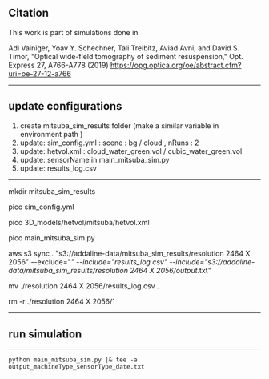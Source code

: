Citation
---
This work is part of simulations done in 

Adi Vainiger, Yoav Y. Schechner, Tali Treibitz, Aviad Avni, and David S. Timor, "Optical wide-field tomography of sediment resuspension," Opt. Express 27, A766-A778 (2019)
https://opg.optica.org/oe/abstract.cfm?uri=oe-27-12-a766

[//]: < --------------------------------------------------------------->

[//]: < List of commands to run before operating mitsuba simulation > 
[//]: <                    update mitsuba code    >                
[//]: <  cd $MITSUBA_SIM >
[//]: < git pull >

[//]: < ### if not working delete $MITSUBA_SIM and do : >
[//]: < cd ..>

[//]: < rm -r $MITSUBA_SIM>

[//]: < git clone https://github.com/Addalin/Unerwater_Mitsuba_Rendering.git >

[//]: < cd $MITSUBA_SIM >

---------------------------------------------------------------
##                    update configurations                 
1. create mitsuba_sim_results folder (make a similar variable in environment path )
2. update: sim_config.yml : scene : bg / cloud , nRuns : 2 
3. update: hetvol.xml : cloud_water_green.vol / cubic_water_green.vol
4. update: sensorName in main_mitsuba_sim.py
5. update: results_log.csv

---------------------------------------------------------------

mkdir mitsuba_sim_results

pico sim_config.yml

pico 3D_models/hetvol/mitsuba/hetvol.xml

pico main_mitsuba_sim.py

aws s3 sync . "s3://addaline-data/mitsuba_sim_results/resolution 2464 X 2056" --exclude="*" --include="results_log.csv" --include="s3://addaline-
data/mitsuba_sim_results/resolution 2464 X 2056/output*.txt"

mv ./resolution 2464 X 2056/results_log.csv .

rm -r ./resolution 2464 X 2056/`

---------------------------------------------------------------
##                     run simulation                          #
---------------------------------------------------------------
`python main_mitsuba_sim.py |& tee -a output_machineType_sensorType_date.txt`
